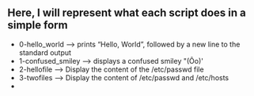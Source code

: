 ## Here, I will represent what each script does in a simple form

- 0-hello_world --> prints “Hello, World”, followed by a new line to the standard output
- 1-confused_smiley --> displays a confused smiley "(Ôo)'
- 2-hellofile --> Display the content of the /etc/passwd file
- 3-twofiles --> Display the content of /etc/passwd and /etc/hosts
-    
